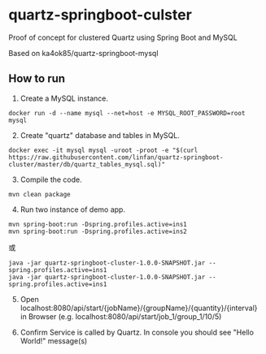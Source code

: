# quartz-springboot-culster
Proof of concept for clustered Quartz using Spring Boot and MySQL

Based on ka4ok85/quartz-springboot-mysql

## How to run

1. Create a MySQL instance.
```
docker run -d --name mysql --net=host -e MYSQL_ROOT_PASSWORD=root mysql
```
2. Create "quartz" database and tables in MySQL.
```
docker exec -it mysql mysql -uroot -proot -e "$(curl https://raw.githubusercontent.com/linfan/quartz-springboot-cluster/master/db/quartz_tables_mysql.sql)"
```

3. Compile the code.
```
mvn clean package
```

4. Run two instance of demo app.
```
mvn spring-boot:run -Dspring.profiles.active=ins1
mvn spring-boot:run -Dspring.profiles.active=ins2
```
或
```
java -jar quartz-springboot-cluster-1.0.0-SNAPSHOT.jar --spring.profiles.active=ins1
java -jar quartz-springboot-cluster-1.0.0-SNAPSHOT.jar --spring.profiles.active=ins1
```

5. Open localhost:8080/api/start/{jobName}/{groupName}/{quantity}/{interval} in Browser (e.g. localhost:8080/api/start/job_1/group_1/10/5)

6. Confirm Service is called by Quartz. In console you should see "Hello World!" message(s)
